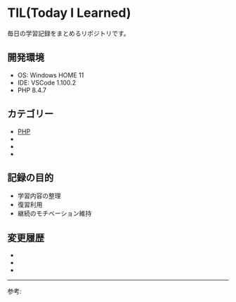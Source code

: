 # TIL(Today I Learned)

毎日の学習記録をまとめるリポジトリです。

## 開発環境

- OS: Windows HOME 11
- IDE: VSCode 1.100.2
- PHP 8.4.7

## カテゴリー

- [PHP](./PHP)
- []()
- []()
- []()

## 記録の目的

- 学習内容の整理
- 復習利用
- 継続のモチベーション維持

## 変更履歴

- 
- 
- 

---
参考: []()

